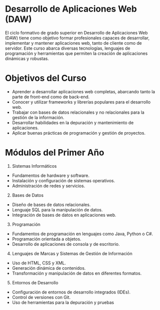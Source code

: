 # Desarrollo de Aplicaciones Web (DAW)

El ciclo formativo de grado superior en Desarrollo de Aplicaciones Web (DAW) tiene como
objetivo formar profesionales capaces de desarrollar, implementar y mantener aplicaciones
web, tanto de cliente como de servidor. Este curso abarca diversas tecnologías, lenguajes de
programación y herramientas que permiten la creación de aplicaciones dinámicas y robustas.

# Objetivos del Curso
  -  Aprender a desarrollar aplicaciones web completas, abarcando tanto la parte de
  front-end como de back-end.
  - Conocer y utilizar frameworks y librerías populares para el desarrollo web.
  - Trabajar con bases de datos relacionales y no relacionales para la gestión de la
  información.
  - Desarrollar habilidades en la depuración y mantenimiento de aplicaciones.
  - Aplicar buenas prácticas de programación y gestión de proyectos.

# Módulos del Primer Año

1. Sistemas Informáticos
  - Fundamentos de hardware y software.
  - Instalación y configuración de sistemas operativos.
  - Administración de redes y servicios.
2. Bases de Datos
  - Diseño de bases de datos relacionales.
  - Lenguaje SQL para la manipulación de datos.
  - Integración de bases de datos en aplicaciones web.
3. Programación
  - Fundamentos de programación en lenguajes como Java, Python o C#.
  - Programación orientada a objetos.
  - Desarrollo de aplicaciones de consola y de escritorio.
4. Lenguajes de Marcas y Sistemas de Gestión de Información
  - Uso de HTML, CSS y XML.
  - Generación dinámica de contenidos.
  - Transformación y manipulación de datos en diferentes formatos.
5. Entornos de Desarrollo
  - Configuración de entornos de desarrollo integrados (IDEs).
  - Control de versiones con Git.
  - Uso de herramientas para la depuración y pruebas
